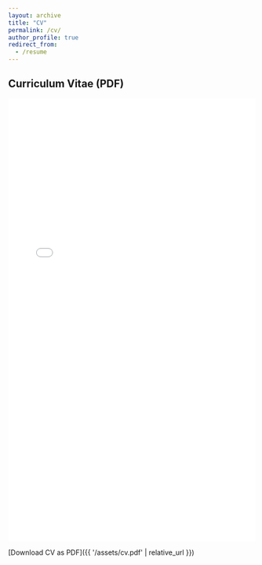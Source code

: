 ```yaml
---
layout: archive
title: "CV"
permalink: /cv/
author_profile: true
redirect_from:
  - /resume
---
```



## Curriculum Vitae (PDF)

<embed src="{{ '/files/cv.pdf' | relative_url }}" type="application/pdf" width="100%" height="900px" />

[Download CV as PDF]({{ '/assets/cv.pdf' | relative_url }})
